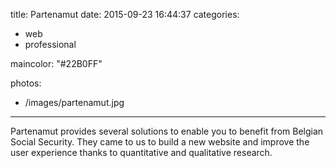 title: Partenamut
date: 2015-09-23 16:44:37
categories:
- web
- professional

maincolor: "#22B0FF"

photos:
- /images/partenamut.jpg
---

Partenamut provides several solutions to enable you to benefit from Belgian
Social Security. They came to us to build a new website and improve the user
experience thanks to quantitative and qualitative research.